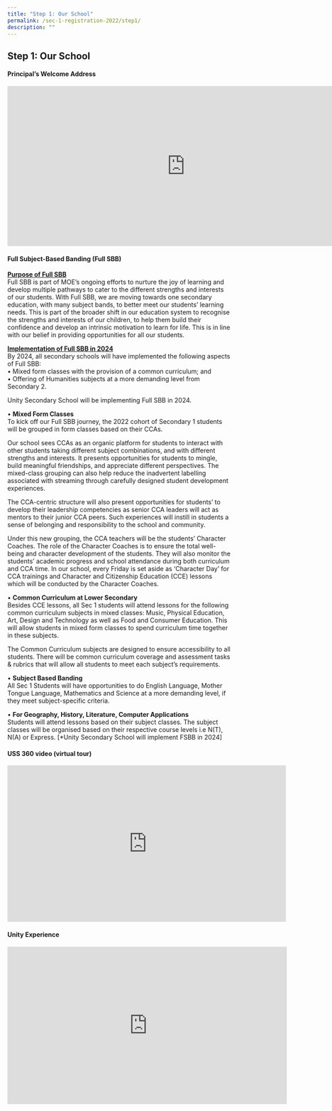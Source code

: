 ```yaml
---
title: "Step 1: Our School"
permalink: /sec-1-registration-2022/step1/
description: ""
---
```

## Step 1: Our School 

#### Principal’s Welcome Address

<iframe width="800" height="360" src="https://www.youtube.com/embed/cJLZeAOJdrI" title="2022 Sec 1   Principal Address" frameborder="0" allow="accelerometer; autoplay; clipboard-write; encrypted-media; gyroscope; picture-in-picture" allowfullscreen></iframe>

#### Full Subject-Based Banding (Full SBB)

<b><u>Purpose of Full SBB</b></u><br>
Full SBB is part of MOE’s ongoing efforts to nurture the joy of learning and develop multiple pathways to cater to the different strengths and interests of our students. With Full SBB, we are moving towards one secondary education, with many subject bands, to better meet our students’ learning needs. This is part of the broader shift in our education system to recognise the strengths and interests of our children, to help them build their confidence and develop an intrinsic motivation to learn for life. This is in line with our belief in providing opportunities for all our students.

<b><u>Implementation of Full SBB in 2024</b></u><br>
By 2024, all secondary schools will have implemented the following aspects of Full SBB:<br>
• Mixed form classes with the provision of a common curriculum; and <br>
• Offering of Humanities subjects at a more demanding level from Secondary 2.

Unity Secondary School will be implementing Full SBB in 2024.

• **Mixed Form Classes**<br>
To kick off our Full SBB journey, the 2022 cohort of Secondary 1 students will be grouped in form classes based on their CCAs. 

Our school sees CCAs as an organic platform for students to interact with other students taking different subject combinations, and with different strengths and interests. It presents opportunities for students to mingle, build meaningful friendships, and appreciate different perspectives. The mixed-class grouping can also help reduce the inadvertent labelling associated with streaming through carefully designed student development experiences.

The CCA-centric structure will also present opportunities for students’ to develop their leadership competencies as senior CCA leaders will act as mentors to their junior CCA peers. Such experiences will instill in students a sense of belonging and responsibility to the school and community. 

Under this new grouping, the CCA teachers will be the students’ Character Coaches. The role of the Character Coaches is to ensure the total well-being and character development of the students. They will also monitor the students’ academic progress and school attendance during both curriculum and CCA time. In our school, every Friday is set aside as ‘Character Day’ for CCA trainings and Character and Citizenship Education (CCE) lessons which will be conducted by the Character Coaches.

• **Common Curriculum at Lower Secondary**<br>
Besides CCE lessons, all Sec 1 students will attend lessons for the following common curriculum subjects in mixed classes: Music, Physical Education, Art, Design and Technology as well as Food and Consumer Education. This will allow students in mixed form classes to spend curriculum time together in these subjects.

The Common Curriculum subjects are designed to ensure accessibility to all students. There will be common curriculum coverage and assessment tasks & rubrics that will allow all students to meet each subject’s requirements.

• **Subject Based Banding**<br>
All Sec 1 Students will have opportunities to do English Language, Mother Tongue Language, Mathematics and Science at a more demanding level, if they meet subject-specific criteria. 

• **For Geography, History, Literature, Computer Applications**<br>
Students will attend lessons based on their subject classes. The subject classes will be organised based on their respective course levels i.e N(T), N(A) or Express. \[\*Unity Secondary School will implement FSBB in 2024\]

#### USS 360 video (virtual tour)

<iframe width="628" height="352" src="https://www.youtube.com/embed/Ydn2fKqMeao" title="USS Virtual Tour" frameborder="0" allow="accelerometer; autoplay; clipboard-write; encrypted-media; gyroscope; picture-in-picture" allowfullscreen></iframe>

#### Unity Experience

<iframe width="630" height="354" src="https://www.youtube.com/embed/lEoHvBndV24" title="USS Teaching & Learning" frameborder="0" allow="accelerometer; autoplay; clipboard-write; encrypted-media; gyroscope; picture-in-picture" allowfullscreen></iframe>